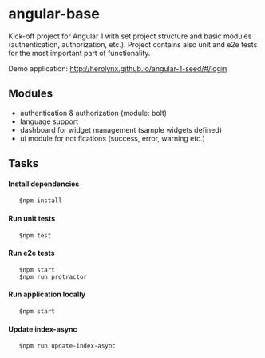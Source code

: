 angular-base
============

Kick-off project for Angular 1 with set project structure and basic modules (authentication, authorization, etc.).
Project contains also unit and e2e tests for the most important part of functionality.

Demo application: http://herolynx.github.io/angular-1-seed/#/login

## Modules

* authentication & authorization (module: bolt)
* language support
* dashboard for widget management (sample widgets defined)
* ui module for notifications (success, error, warning etc.)

## Tasks

#### Install dependencies

```shell
   $npm install
```

#### Run unit tests

```shell
   $npm test
```

#### Run e2e tests

```shell
   $npm start
   $npm run protractor
```

#### Run application locally

```shell
   $npm start
```

#### Update index-async

```shell
   $npm run update-index-async
```
